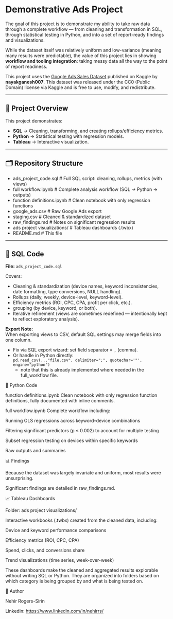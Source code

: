 # Demonstrative Ads Project

The goal of this project is to demonstrate my ability to take raw data through a complete workflow — from cleaning and transformation in SQL, through statistical testing in Python, and into a set of report-ready findings and visualizations.  

While the dataset itself was relatively uniform and low-variance (meaning many results were predictable), the value of this project lies in showing **workflow and tooling integration**: taking messy data all the way to the point of report readiness.  

This project uses the [Google Ads Sales Dataset](https://www.kaggle.com/datasets/nayakganesh007/google-ads-sales-dataset) published on Kaggle by **nayakganesh007**. This dataset was released under the CC0 (Public Domain) license via Kaggle and is free to use, modify, and redistribute. 

---

## 📌 Project Overview

This project demonstrates:

- **SQL** → Cleaning, transforming, and creating rollups/efficiency metrics.  
- **Python** → Statistical testing with regression models.  
- **Tableau** → Interactive visualization.  

---

## 🗂 Repository Structure

- ads_project_code.sql # Full SQL script: cleaning, rollups, metrics (with views)
- full workflow.ipynb # Complete analysis workflow (SQL → Python → outputs)
- function definitions.ipynb # Clean notebook with only regression functions
- google_ads.csv # Raw Google Ads export
- staging.csv # Cleaned & standardized dataset
- raw_findings.md # Notes on significant regression results
- ads project visualizations/ # Tableau dashboards (.twbx)
- README.md # This file


---

## 🧹 SQL Code

**File:** `ads_project_code.sql`  

Covers:  
- Cleaning & standardization (device names, keyword inconsistencies, date formatting, type conversions, NULL handling).  
- Rollups (daily, weekly, device-level, keyword-level).  
- Efficiency metrics (ROI, CPC, CPA, profit per click, etc.).
- grouping (by device, keyword, or both).
- Iterative refinement (views are sometimes redefined — intentionally kept to reflect exploratory analysis).  

**Export Note:**  
When exporting views to CSV, default SQL settings may merge fields into one column.  
- Fix via SQL export wizard: set field separator = `,` (comma).  
- Or handle in Python directly:  
```pd.read_csv(..."file.csv", delimiter=";", quotechar='"', engine="python")```
   - note that this is already implemented where needed in the full_workflow file.

🐍 Python Code

function definitions.ipynb
Clean notebook with only regression function definitions, fully documented with inline comments.

full workflow.ipynb
Complete workflow including:

Running OLS regressions across keyword–device combinations

Filtering significant predictors (p ≤ 0.002) to account for multiple testing

Subset regression testing on devices within specific keywords

Raw outputs and summaries

📊 Findings

Because the dataset was largely invariate and uniform, most results were unsurprising.

Significant findings are detailed in raw_findings.md.

📈 Tableau Dashboards

Folder: ads project visualizations/

Interactive workbooks (.twbx) created from the cleaned data, including:

Device and keyword performance comparisons

Efficiency metrics (ROI, CPC, CPA)

Spend, clicks, and conversions share

Trend visualizations (time series, week-over-week)

These dashboards make the cleaned and aggregated results explorable without writing SQL or Python. They are organized into folders based on which category is being grouped by and what is being tested on.

🙋 Author

Nehir Rogers-Sirin

Linkedin: https://www.linkedin.com/in/nehirrs/


